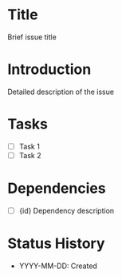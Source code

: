 # Title
Brief issue title

# Introduction
Detailed description of the issue

# Tasks
- [ ] Task 1
- [ ] Task 2

# Dependencies
- [ ] {id} Dependency description

# Status History
- YYYY-MM-DD: Created 